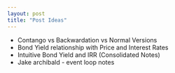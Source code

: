 ```yaml
---
layout: post
title: "Post Ideas"
---
```


- Contango vs Backwardation vs Normal Versions
- Bond Yield relationship with Price and Interest Rates
- Intuitive Bond Yield and IRR (Consolidated Notes)
- Jake archibald - event loop notes